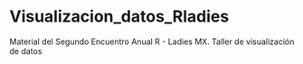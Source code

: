 # Visualizacion_datos_Rladies
Material del Segundo Encuentro Anual R - Ladies MX. Taller de visualización de datos
